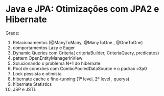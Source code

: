 # Java e JPA: Otimizações com JPA2 e Hibernate

Grade:

1. Relacionamentos (@ManyToMany, @ManyToOne , @OneToOne) 
2. comportamentos Lazy e Eager 
3. Dynamic Queries com Criteria( criteriaBuilder, CriteriaQuery, predicates)
4. pattern OpenEntityManagerInView
5. Solucionando o problema N+1 do hibernate
6. Pool de conexões com ComboPooledDataSource e o padrao c3p0
7. Lock pessista e otimista 
8. hibernate cache e fine-tunning (1º level, 2º level , querys)
9. hibernate Statistics 
10. JSP e JSTL
